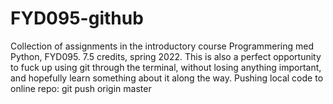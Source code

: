 # FYD095-github
Collection of assignments in the introductory course Programmering med Python, FYD095. 7.5 credits, spring 2022.
This is also a perfect opportunity to fuck up using git through the terminal, without losing anything important, and hopefully learn something about it along the way.
Pushing local code to online repo: git push origin master


